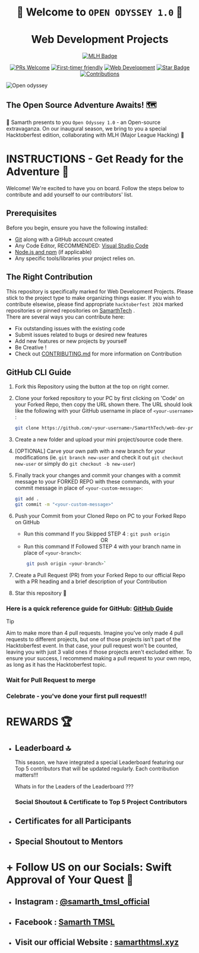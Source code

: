 <div align="center">

# 🎉 Welcome to `OPEN ODYSSEY 1.0` 🎉

# Web Development Projects

<a href="https://bit.ly/open-odyssey-1"><img src="https://img.shields.io/badge/Major%20League%20Hacking%20USA-MLH-white?style=for-the-badge&logo=majorleaguehacking&color=red" alt="MLH Badge"/></a>

<a href="https://makeapullrequest.com"><img src="https://img.shields.io/badge/PRs-welcome-ba8e23" alt="PRs Welcome"/></a>
<a href="http://www.firsttimersonly.com/"><img src="https://img.shields.io/badge/first--timers--only-friendly-blue" alt="First-timer friendly"/></a>
<a href=""><img src="https://img.shields.io/badge/web--development-projects-008080?logo=javascript" alt="Web Development"/></a>
<a href="https://github.com/SamarthTech/web-dev-projects-hacktoberfest24"> <img src="https://img.shields.io/static/v1?label=%F0%9F%8C%9F&message=If%20Useful&style=style=flat&color=BC4E99" alt="Star Badge"/></a>
 <a href="https://github.com/SamarthTech" ><img src="https://img.shields.io/badge/Contributions-welcome-darkviolet.svg?style=flat&logo=git" alt="Contributions" /></a>

</div>

![Open odyssey](https://events.mlh.io/rails/active_storage/representations/redirect/eyJfcmFpbHMiOnsibWVzc2FnZSI6IkJBaHBBbmNyIiwiZXhwIjpudWxsLCJwdXIiOiJibG9iX2lkIn19--91b1f7a1789ef6d613dbe59293325fa1271ec711/eyJfcmFpbHMiOnsibWVzc2FnZSI6IkJBaDdCem9MWm05eWJXRjBTU0lJY0c1bkJqb0dSVlE2QzNKbGMybDZaVWtpRGpFeU1EQjROakF3SVFZN0JsUT0iLCJleHAiOm51bGwsInB1ciI6InZhcmlhdGlvbiJ9fQ==--bb74e2531ca3e0ee463ad8c55d04110fcf863b74/DEVX%20Hacks%20(1200%20x%20600%20px)%20(1).png)

## The Open Source Adventure Awaits! 🗺️

🚀 Samarth presents to you `Open Odyssey 1.0` - an Open-source extravaganza. On our inaugural season, we bring to you a special Hacktoberfest edition, collaborating with MLH (Major League Hacking) 🥳 

# INSTRUCTIONS - Get Ready for the Adventure 🧭

Welcome! We're excited to have you on board. Follow the steps below to contribute and add yourself to our contributors' list.

## Prerequisites
Before you begin, ensure you have the following installed:
- [Git](https://git-scm.com/) along with a GitHub account created
- Any Code Editor, RECOMMENDED: [Visual Studio Code](https://code.visualstudio.com/download)
- [Node.js and npm](https://nodejs.org/) (if applicable)
- Any specific tools/libraries your project relies on.



## The Right Contribution

This repository is specifically marked for Web Development Projects. Please stick to the project type to make organizing things easier. If you wish to contribute elsewise, please find appropriate `hacktoberfest 2024` marked repositories or pinned repositories on [SamarthTech](https://github.com/SamarthTech) . 
<br/> There are several ways you can contribute here:
- Fix outstanding issues with the existing code
- Submit issues related to bugs or desired new features
- Add new features or new projects by yourself
- Be Creative !
- Check out [CONTRIBUTING.md](https://github.com/SamarthTech/web-dev-projects-hacktoberfest24/blob/main/CONTRIBUTING.md) for more information on Contribution



## GitHub CLI Guide

1. Fork this Repository using the button at the top on right corner.

2. Clone your forked repository to your PC by first clicking on 'Code' on your Forked Repo, then copy the URL shown there. The URL should look like the following with your GitHub username in place of `<your-username>` :
    ```bash
    git clone https://github.com/<your-username>/SamarthTech/web-dev-projects-hacktoberfest24.git
    ```
  
3. Create a new folder and upload your mini project/source code there.

4. [OPTIONAL] Carve your own path with a new branch for your modifications (ie. `git branch new-user` and check it out `git checkout new-user` or simply do `git checkout -b new-user`) 

5. Finally track your changes and commit your changes with a commit message to your FORKED REPO with these commands, with your commit message in place of `<your-custom-message>`: 
    ```bash
    git add .
    git commit -m "<your-custom-message>"
    ```
6. Push your Commit from your Cloned Repo on PC to your Forked Repo on GitHub <br/>
   - Run this command If you Skipped STEP 4 : `git push origin`
     
   <div align=center>OR</div>
   
   - Run this command If Followed STEP 4 with your branch name in place of `<your-branch>`:
      ```bash
       git push origin <your-branch>`
      ```
     

7. Create a Pull Request (PR) from your Forked Repo to our official Repo with a PR heading and a brief description of your Contribution

8. Star this repository 🌟

### Here is a quick reference guide for GitHub: [GitHub Guide](https://github.com/git-guides)

> [!TIP]
> Aim to make more than 4 pull requests.
> Imagine you've only made 4 pull requests to different projects, but one of those projects isn't part of the Hacktoberfest event.
> In that case, your pull request won't be counted, leaving you with just 3 valid ones if those projects aren't excluded either.
> To ensure your success, I recommend making a pull request to your own repo, as long as it has the Hacktoberfest topic.

### Wait for Pull Request to merge

### Celebrate - you've done your first pull request!!

# REWARDS 🏆
- ## Leaderboard 🔝
    This season, we have integrated a special Leaderboard featuring our Top 5 contributors that will be updated regularly. Each contribution matters!!!

    Whats in for the Leaders of the Leaderboard ???
    ### Social Shoutout & Certificate to Top 5 Project Contributors


- ## Certificates for all Participants

- ## Special Shoutout to Mentors

# + Follow US on our Socials: Swift Approval of Your Quest 🚀
- ## Instagram : [@samarth_tmsl_official](https://www.instagram.com/samarth_tmsl_official/)
- ## Facebook : [Samarth TMSL](https://www.facebook.com/SamarthTMSL?mibextid=ZbWKwL)
- ## Visit our official Website : [samarthtmsl.xyz](https://www.samarthtmsl.xyz/)
